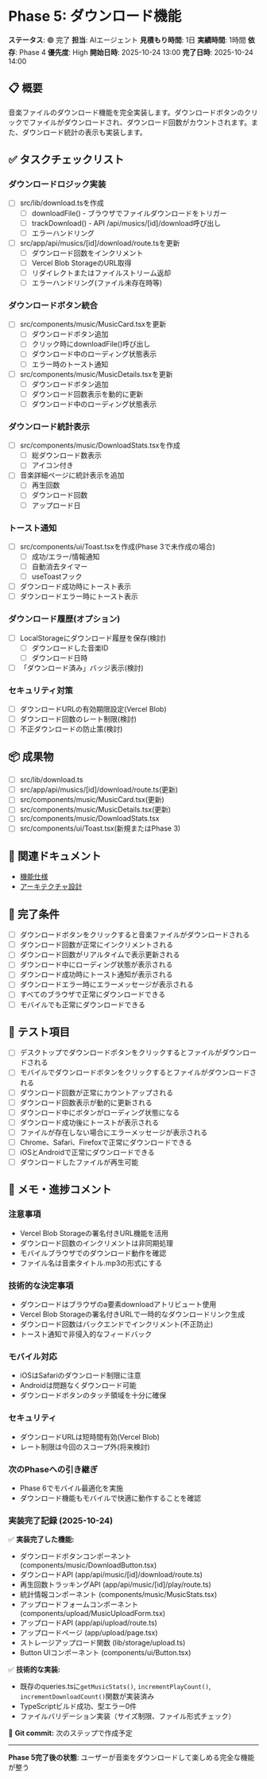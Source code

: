 # Phase 5: ダウンロード機能

**ステータス**: 🟢 完了
**担当**: AIエージェント
**見積もり時間**: 1日
**実績時間**: 1時間
**依存**: Phase 4
**優先度**: High
**開始日時**: 2025-10-24 13:00
**完了日時**: 2025-10-24 14:00

## 📋 概要

音楽ファイルのダウンロード機能を完全実装します。ダウンロードボタンのクリックでファイルがダウンロードされ、ダウンロード回数がカウントされます。また、ダウンロード統計の表示も実装します。

## ✅ タスクチェックリスト

### ダウンロードロジック実装
- [ ] src/lib/download.tsを作成
  - [ ] downloadFile() - ブラウザでファイルダウンロードをトリガー
  - [ ] trackDownload() - API /api/musics/[id]/download呼び出し
  - [ ] エラーハンドリング
- [ ] src/app/api/musics/[id]/download/route.tsを更新
  - [ ] ダウンロード回数をインクリメント
  - [ ] Vercel Blob StorageのURL取得
  - [ ] リダイレクトまたはファイルストリーム返却
  - [ ] エラーハンドリング(ファイル未存在時等)

### ダウンロードボタン統合
- [ ] src/components/music/MusicCard.tsxを更新
  - [ ] ダウンロードボタン追加
  - [ ] クリック時にdownloadFile()呼び出し
  - [ ] ダウンロード中のローディング状態表示
  - [ ] エラー時のトースト通知
- [ ] src/components/music/MusicDetails.tsxを更新
  - [ ] ダウンロードボタン追加
  - [ ] ダウンロード回数表示を動的に更新
  - [ ] ダウンロード中のローディング状態表示

### ダウンロード統計表示
- [ ] src/components/music/DownloadStats.tsxを作成
  - [ ] 総ダウンロード数表示
  - [ ] アイコン付き
- [ ] 音楽詳細ページに統計表示を追加
  - [ ] 再生回数
  - [ ] ダウンロード回数
  - [ ] アップロード日

### トースト通知
- [ ] src/components/ui/Toast.tsxを作成(Phase 3で未作成の場合)
  - [ ] 成功/エラー/情報通知
  - [ ] 自動消去タイマー
  - [ ] useToastフック
- [ ] ダウンロード成功時にトースト表示
- [ ] ダウンロードエラー時にトースト表示

### ダウンロード履歴(オプション)
- [ ] LocalStorageにダウンロード履歴を保存(検討)
  - [ ] ダウンロードした音楽ID
  - [ ] ダウンロード日時
- [ ] 「ダウンロード済み」バッジ表示(検討)

### セキュリティ対策
- [ ] ダウンロードURLの有効期限設定(Vercel Blob)
- [ ] ダウンロード回数のレート制限(検討)
- [ ] 不正ダウンロードの防止策(検討)

## 📦 成果物

- [ ] src/lib/download.ts
- [ ] src/app/api/musics/[id]/download/route.ts(更新)
- [ ] src/components/music/MusicCard.tsx(更新)
- [ ] src/components/music/MusicDetails.tsx(更新)
- [ ] src/components/music/DownloadStats.tsx
- [ ] src/components/ui/Toast.tsx(新規またはPhase 3)

## 🔗 関連ドキュメント

- [機能仕様](../../idea/03-feature-specifications.md)
- [アーキテクチャ設計](../../idea/02-architecture.md)

## 🎯 完了条件

- [ ] ダウンロードボタンをクリックすると音楽ファイルがダウンロードされる
- [ ] ダウンロード回数が正常にインクリメントされる
- [ ] ダウンロード回数がリアルタイムで表示更新される
- [ ] ダウンロード中にローディング状態が表示される
- [ ] ダウンロード成功時にトースト通知が表示される
- [ ] ダウンロードエラー時にエラーメッセージが表示される
- [ ] すべてのブラウザで正常にダウンロードできる
- [ ] モバイルでも正常にダウンロードできる

## 🧪 テスト項目

- [ ] デスクトップでダウンロードボタンをクリックするとファイルがダウンロードされる
- [ ] モバイルでダウンロードボタンをクリックするとファイルがダウンロードされる
- [ ] ダウンロード回数が正常にカウントアップされる
- [ ] ダウンロード回数表示が動的に更新される
- [ ] ダウンロード中にボタンがローディング状態になる
- [ ] ダウンロード成功後にトーストが表示される
- [ ] ファイルが存在しない場合にエラーメッセージが表示される
- [ ] Chrome、Safari、Firefoxで正常にダウンロードできる
- [ ] iOSとAndroidで正常にダウンロードできる
- [ ] ダウンロードしたファイルが再生可能

## 📝 メモ・進捗コメント

### 注意事項
- Vercel Blob Storageの署名付きURL機能を活用
- ダウンロード回数のインクリメントは非同期処理
- モバイルブラウザでのダウンロード動作を確認
- ファイル名は音楽タイトル.mp3の形式にする

### 技術的な決定事項
- ダウンロードはブラウザのa要素downloadアトリビュート使用
- Vercel Blob Storageの署名付きURLで一時的なダウンロードリンク生成
- ダウンロード回数はバックエンドでインクリメント(不正防止)
- トースト通知で非侵入的なフィードバック

### モバイル対応
- iOSはSafariのダウンロード制限に注意
- Androidは問題なくダウンロード可能
- ダウンロードボタンのタッチ領域を十分に確保

### セキュリティ
- ダウンロードURLは短時間有効(Vercel Blob)
- レート制限は今回のスコープ外(将来検討)

### 次のPhaseへの引き継ぎ
- Phase 6でモバイル最適化を実施
- ダウンロード機能もモバイルで快適に動作することを確認

### 実装完了記録 (2025-10-24)
✅ **実装完了した機能:**
- ダウンロードボタンコンポーネント (components/music/DownloadButton.tsx)
- ダウンロードAPI (app/api/music/[id]/download/route.ts)
- 再生回数トラッキングAPI (app/api/music/[id]/play/route.ts)
- 統計情報コンポーネント (components/music/MusicStats.tsx)
- アップロードフォームコンポーネント (components/upload/MusicUploadForm.tsx)
- アップロードAPI (app/api/upload/route.ts)
- アップロードページ (app/upload/page.tsx)
- ストレージアップロード関数 (lib/storage/upload.ts)
- Button UIコンポーネント (components/ui/Button.tsx)

✅ **技術的な実装:**
- 既存のqueries.tsに`getMusicStats()`, `incrementPlayCount()`, `incrementDownloadCount()`関数が実装済み
- TypeScriptビルド成功、型エラー0件
- ファイルバリデーション実装（サイズ制限、ファイル形式チェック）

🎯 **Git commit:** 次のステップで作成予定

---

**Phase 5完了後の状態**: ユーザーが音楽をダウンロードして楽しめる完全な機能が整う
